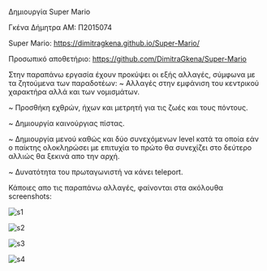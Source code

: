 Δημιουργία Super Mario

Γκένα Δήμητρα
ΑΜ: Π2015074

Super Mario: https://dimitragkena.github.io/Super-Mario/ 

Προσωπικό αποθετήριο: https://github.com/DimitraGkena/Super-Mario

Στην παραπάνω εργασία έχουν προκύψει οι εξής αλλαγές, σύμφωνα με τα ζητούμενα των παραδοτέων:
~ Αλλαγές στην εμφάνιση του κεντρικού χαρακτήρα αλλά και των νομισμάτων.

~ Προσθήκη εχθρών, ήχων και μετρητή για τις ζωές και τους πόντους.

~ Δημιουργία καινούργιας πίστας.

~ Δημιουργία μενού καθώς και δύο συνεχόμενων level κατά τα οποία εάν ο παίκτης ολοκληρώσει με επιτυχία το πρώτο θα συνεχίζει στο δεύτερο αλλιώς θα ξεκινά απο την αρχή. 

~ Δυνατότητα του πρωταγωνιστή να κάνει teleport.

Κάποιες απο τις παραπάνω αλλαγές, φαίνονται στα ακόλουθα screenshots:

![s1](https://user-images.githubusercontent.com/22773897/44646583-2c8ee500-a9e4-11e8-90b5-1b2907324439.png)


![s2](https://user-images.githubusercontent.com/22773897/44646595-36b0e380-a9e4-11e8-98a4-bcf548b9f2e0.png)


![s3](https://user-images.githubusercontent.com/22773897/44646610-3e708800-a9e4-11e8-88cd-876ecc632d50.png)


![s4](https://user-images.githubusercontent.com/22773897/44646625-44feff80-a9e4-11e8-984d-b1c9ce4bfb69.png)
